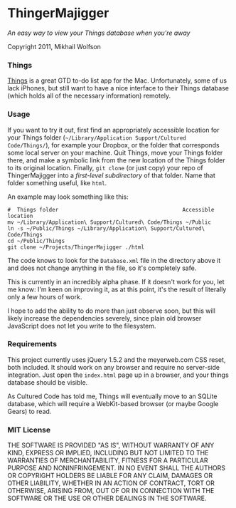 ThingerMajigger
===============

_An easy way to view your Things database when you're away_

Copyright 2011, Mikhail Wolfson

### Things

[Things][0] is a great GTD to-do list app for the Mac. Unfortunately, some of
us lack iPhones, but still want to have a nice interface to their Things
database (which holds all of the necessary information) remotely.

[0]: http://culturedcode.com/things/

### Usage
If you want to try it out, first find an appropriately accessible location for
your Things folder (`~/Library/Application Support/Cultured Code/Things/`), for
example your Dropbox, or the folder that corresponds some local server on your
machine. Quit Things, move your Things folder there, and make a symbolic link
from the new location of the Things folder to its original location. Finally,
`git clone` (or just copy) your repo of ThingerMajigger into a _first-level
subdirectory_ of that folder. Name that folder something useful, like `html`.

An example may look something like this:

	#  Things folder                                       Accessible location
	mv ~/Library/Application\ Support/Cultured\ Code/Things ~/Public
	ln -s ~/Public/Things ~/Library/Application\ Support/Cultured\ Code/Things
	cd ~/Public/Things
	git clone ~/Projects/ThingerMajigger ./html

The code knows to look for the `Database.xml` file in the directory above it and does not change anything in the file, so it's completely safe. 

This is currently in an incredibly alpha phase. If it doesn't work for you, let
me know: I'm keen on improving it, as at this point, it's the result of literally
only a few hours of work.

I hope to add the ability to do more than just observe soon, but this will
likely increase the dependencies severely, since plain old browser JavaScript
does not let you write to the filesystem.

### Requirements
This project currently uses jQuery 1.5.2 and the meyerweb.com CSS reset, both
included. It should work on any browser and require no server-side integration.
Just open the `index.html` page up in a browser, and your things database should
be visible.

As Cultured Code has told me, Things will eventually move to an SQLite database,
which will require a WebKit-based browser (or maybe Google Gears) to read.

### MIT License

THE SOFTWARE IS PROVIDED "AS IS", WITHOUT WARRANTY OF ANY KIND, EXPRESS OR
IMPLIED, INCLUDING BUT NOT LIMITED TO THE WARRANTIES OF MERCHANTABILITY,
FITNESS FOR A PARTICULAR PURPOSE AND NONINFRINGEMENT. IN NO EVENT SHALL THE
AUTHORS OR COPYRIGHT HOLDERS BE LIABLE FOR ANY CLAIM, DAMAGES OR OTHER
LIABILITY, WHETHER IN AN ACTION OF CONTRACT, TORT OR OTHERWISE, ARISING FROM,
OUT OF OR IN CONNECTION WITH THE SOFTWARE OR THE USE OR OTHER DEALINGS IN
THE SOFTWARE.

